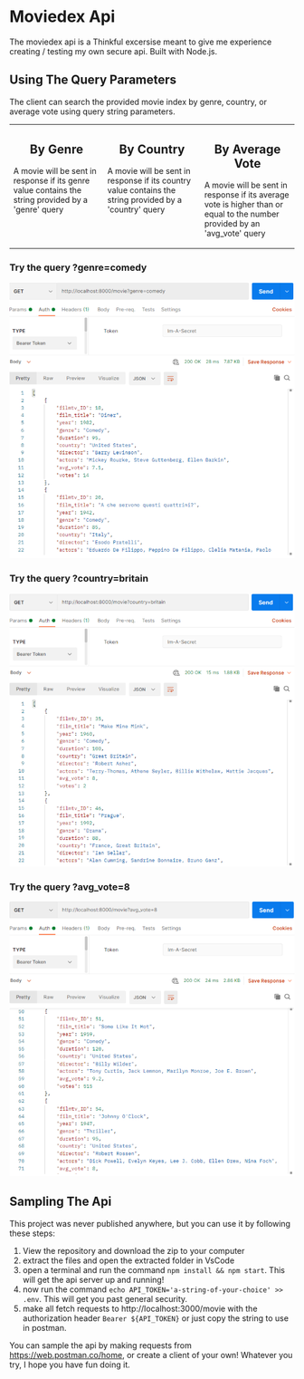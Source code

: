 # Moviedex Api

The moviedex api is a Thinkful excersise meant to give me experience creating / testing my own secure api. Built with Node.js.

## Using The Query Parameters
The client can search the provided movie index by genre, country, or average vote using query string parameters. 

<table>
<tr>
<td valign="top" width="33%">
<h2 align="center">By Genre</h2>
<p>A movie will be sent in response if its genre value contains the string provided by a 'genre' query</p>

</td>
<td valign="top" width="34%">
<h2 align="center">By Country</h2>
<p>A movie will be sent in response if its country value contains the string provided by a 'country' query</p>
  
</td>

<td valign="top" width="33%">
<h2 align="center">By Average Vote</h2>
<p>A movie will be sent in response if its average vote is higher than or equal to the number provided by an 'avg_vote' query</p>

</td>
</tr>
</table>

### Try the query ?genre=comedy
![try the query ?genre=comedy](./images/readme/get-by-genre.png "")


### Try the query ?country=britain
![try the query ?country=britain](./images/readme/get-by-country.png "")


### Try the query ?avg_vote=8
![try the query ?avg_vote=8](./images/readme/get-by-vote.png "")

## Sampling The Api

This project was never published anywhere, but you can use it by following these steps:

1. View the repository and download the zip to your computer
2. extract the files and open the extracted folder in VsCode
3. open a terminal and run the command `npm install && npm start`. This will get the api server up and running!
4. now run the command `echo API_TOKEN='a-string-of-your-choice' >> .env`. This will get you past general security.
4. make all fetch requests to http://localhost:3000/movie with the authorization header `Bearer ${API_TOKEN}` or just copy the string to use in postman.

You can sample the api by making requests from https://web.postman.co/home, or create a client of your own! Whatever you try, I hope you have fun doing it.
